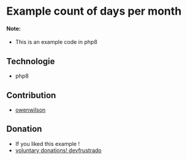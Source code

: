# Example count of days per month

#### Note:

- This is an example code in php8

## Technologie

- php8

## Contribution

- [owenwilson](https://github.com/owenwilson)

## Donation

- If you liked this example !
- [voluntary donations! devfrustrado](https://www.paypal.com/paypalme/devfrustrado)

